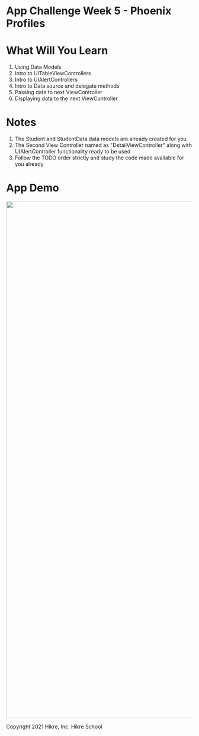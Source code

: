 # App Challenge Week 5 - Phoenix Profiles

# What Will You Learn

1. Using Data Models
2. Intro to UITableViewControllers
3. Intro to UIAlertControllers
4. Intro to Data source and delegate methods
5. Passing data to next ViewController
6. Displaying data to the next ViewController


# Notes
1. The Student and StudentData data models are already created for you
2. The Second View Controller named as "DetailViewController" along with UIAlertController functionality ready to be used
3. Follow the TODO order strictly and study the code made available for you already

# App Demo
 
 <img src="/app-challenge-2-week5.gif" width="712" height="1396"/>


Copyright 2021 Hikre, Inc. Hikre School
